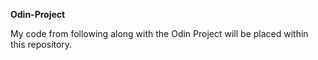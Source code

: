  **Odin-Project**

 My code from following along with the Odin Project will be placed within this repository.
